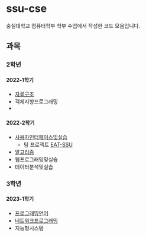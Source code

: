 # ssu-cse
숭실대학교 컴퓨터학부 학부 수업에서 작성한 코드 모음입니다.

## 과목

### 2학년
#### 2022-1학기
- [자료구조](https://github.com/HI-JIN2/DS_2022)
- 객체지향프로그래밍
- 
#### 2022-2학기
- [사용자인터페이스및실습](https://github.com/HI-JIN2/ssu-cse/tree/main/UI)
  - 팀 프로젝트 [EAT-SSU](https://github.com/EAT-SSU/EAT-SSU)
- [알고리즘](https://github.com/HI-JIN2/ssu-cse/tree/main/algorithm)
- 웹프로그래밍및실습
- 데이터분석및실습


### 3학년
#### 2023-1학기
- [프로그래밍언어](https://github.com/HI-JIN2/ssu-cse/tree/main/programming-language)
- [네트워크프로그래밍](https://github.com/HI-JIN2/ssu-cse/tree/main/network-programing)
- 지능형시스템
